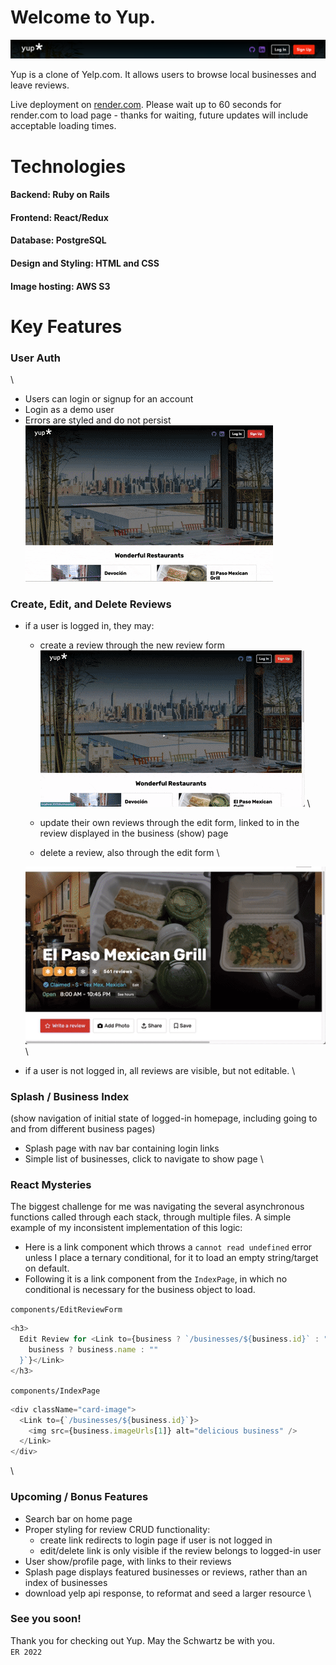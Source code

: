 # Welcome to Yup.

![yup-logo](./app/assets/yup-logo.png)

Yup is a clone of Yelp.com. It allows users to browse local businesses and leave reviews.

Live deployment on [render.com](https://yup-z7t1.onrender.com/). Please wait up to 60 seconds for render.com to load page - thanks for waiting, future updates will include acceptable loading times.

# Technologies

#### Backend: Ruby on Rails

#### Frontend: React/Redux

#### Database: PostgreSQL

#### Design and Styling: HTML and CSS

#### Image hosting: AWS S3

# Key Features

### User Auth

\

- Users can login or signup for an account
- Login as a demo user
- Errors are styled and do not persist
  \
  ![current site](./app/assets/auth.gif)

### Create, Edit, and Delete Reviews

- if a user is logged in, they may:

  - create a review through the new review form
    \
    ![create](./app/assets/crud-1.gif)
    \

  - update their own reviews through the edit form, linked to in the review displayed in the business (show) page
  - delete a review, also through the edit form
    \

  ![edit/delete](./app/assets/crud-2.gif)
  \

- if a user is not logged in, all reviews are visible, but not editable.
  \

### Splash / Business Index

(show navigation of initial state of logged-in homepage, including going to and from different business pages)

- Splash page with nav bar containing login links
- Simple list of businesses, click to navigate to show page
  \

### React Mysteries

The biggest challenge for me was navigating the several asynchronous functions called through each stack, through multiple files. A simple example of my inconsistent implementation of this logic:

- Here is a link component which throws a `cannot read undefined` error unless I place a ternary conditional, for it to load an empty string/target on default.
- Following it is a link component from the `IndexPage`, in which no conditional is necessary for the business object to load.

`components/EditReviewForm`

```js
<h3>
  Edit Review for <Link to={business ? `/businesses/${business.id}` : "/"}>{`${
    business ? business.name : ""
  }`}</Link>
</h3>
```

`components/IndexPage`

```js
<div className="card-image">
  <Link to={`/businesses/${business.id}`}>
    <img src={business.imageUrls[1]} alt="delicious business" />
  </Link>
</div>
```

\

### Upcoming / Bonus Features

- Search bar on home page
- Proper styling for review CRUD functionality:
  - create link redirects to login page if user is not logged in
  - edit/delete link is only visible if the review belongs to logged-in user
- User show/profile page, with links to their reviews
- Splash page displays featured businesses or reviews, rather than an index of businesses
- download yelp api response, to reformat and seed a larger resource
  \

### See you soon!

Thank you for checking out Yup. May the Schwartz be with you.
\
`ER 2022`
